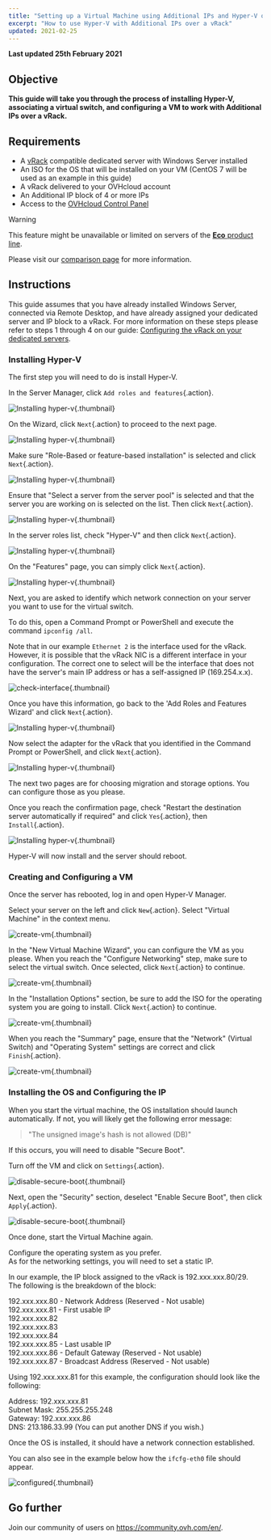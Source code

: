 ```yaml
---
title: "Setting up a Virtual Machine using Additional IPs and Hyper-V over a vRack"
excerpt: "How to use Hyper-V with Additional IPs over a vRack"
updated: 2021-02-25
---
```


**Last updated 25th February 2021**

## Objective

**This guide will take you through the process of installing Hyper-V, associating a virtual switch, and configuring a VM to work with Additional IPs over a vRack.**

## Requirements

- A [vRack](https://www.ovh.com/sg/solutions/vrack/) compatible dedicated server with Windows Server installed
- An ISO for the OS that will be installed on your VM (CentOS 7 will be used as an example in this guide)
- A vRack delivered to your OVHcloud account
- An Additional IP block of 4 or more IPs
- Access to the [OVHcloud Control Panel](https://ca.ovh.com/auth/?action=gotomanager&from=https://www.ovh.com/sg/&ovhSubsidiary=sg)

> [!warning]
> This feature might be unavailable or limited on servers of the [**Eco** product line](https://eco.ovhcloud.com/en-sg/about/).
>
> Please visit our [comparison page](https://eco.ovhcloud.com/en-sg/compare/) for more information.

## Instructions

This guide assumes that you have already installed Windows Server, connected via Remote Desktop, and have already assigned your dedicated server and IP block to a vRack. For more information on these steps please refer to steps 1 through 4 on our guide: [Configuring the vRack on your dedicated servers](/pages/bare_metal_cloud/dedicated_servers/vrack_configuring_on_dedicated_server).

### Installing Hyper-V

The first step you will need to do is install Hyper-V.

In the Server Manager, click `Add roles and features`{.action}.
 
![Installing hyper-v](images/add-roles-features.png){.thumbnail}

On the Wizard, click `Next`{.action} to proceed to the next page.

![Installing hyper-v](images/add-roles-features-2.png){.thumbnail}

Make sure "Role-Based or feature-based installation" is selected and click `Next`{.action}.

![Installing hyper-v](images/add-roles-features-3.png){.thumbnail}

Ensure that "Select a server from the server pool" is selected and that the server you are working on is selected on the list. Then click `Next`{.action}.

![Installing hyper-v](images/add-roles-features-4.png){.thumbnail}

In the server roles list, check "Hyper-V" and then click `Next`{.action}.

![Installing hyper-v](images/add-roles-features-5.png){.thumbnail}

On the "Features" page, you can simply click `Next`{.action}.

![Installing hyper-v](images/add-roles-features-9.png){.thumbnail}

Next, you are asked to identify which network connection on your server you want to use for the virtual switch.

To do this, open a Command Prompt or PowerShell and execute the command `ipconfig /all`.

Note that in our example `Ethernet 2` is the interface used for the vRack. However, it is possible that the vRack NIC is a different interface in your configuration. The correct one to select will be the interface that does not have the server's main IP address or has a self-assigned IP (169.254.x.x).

![check-interface](images/ipconfig.png){.thumbnail}

Once you have this information, go back to the 'Add Roles and Features Wizard' and click `Next`{.action}.


![Installing hyper-v](images/add-roles-features-6.png){.thumbnail}

Now select the adapter for the vRack that you identified in the Command Prompt or PowerShell, and click `Next`{.action}.

![Installing hyper-v](images/add-roles-features-7.png){.thumbnail}

The next two pages are for choosing migration and storage options. You can configure those as you please.

Once you reach the confirmation page, check "Restart the destination server automatically if required" and click `Yes`{.action}, then `Install`{.action}.

![Installing hyper-v](images/add-roles-features-8.png){.thumbnail}

Hyper-V will now install and the server should reboot.

### Creating and Configuring a VM

Once the server has rebooted, log in and open Hyper-V Manager.

Select your server on the left and click `New`{.action}. Select "Virtual Machine" in the context menu.

![create-vm](images/create-vm.png){.thumbnail}

In the "New Virtual Machine Wizard", you can configure the VM as you please. When you reach the "Configure Networking" step, make sure to select the virtual switch. Once selected, click `Next`{.action} to continue.

![create-vm](images/create-vm-2.png){.thumbnail}

In the "Installation Options" section, be sure to add the ISO for the operating system you are going to install. Click `Next`{.action} to continue.

![create-vm](images/create-vm-3.png){.thumbnail}

When you reach the "Summary" page, ensure that the "Network" (Virtual Switch) and "Operating System" settings are correct and click `Finish`{.action}.

![create-vm](images/create-vm-4.png){.thumbnail}

### Installing the OS and Configuring the IP

When you start the virtual machine, the OS installation should launch automatically. If not, you will likely get the following error message:

>"The unsigned image's hash is not allowed (DB)"

If this occurs, you will need to disable "Secure Boot".

Turn off the VM and click on `Settings`{.action}.

![disable-secure-boot](images/disable-secure-boot.png){.thumbnail}

Next, open the "Security" section, deselect "Enable Secure Boot", then click `Apply`{.action}.

![disable-secure-boot](images/disable-secure-boot-2.png){.thumbnail}

Once done, start the Virtual Machine again.

Configure the operating system as you prefer.
<br>As for the networking settings, you will need to set a static IP.

In our example, the IP block assigned to the vRack is 192.xxx.xxx.80/29. The following is the breakdown of the block:

192.xxx.xxx.80 - Network Address (Reserved - Not usable)
<br>192.xxx.xxx.81 - First usable IP
<br>192.xxx.xxx.82
<br>192.xxx.xxx.83
<br>192.xxx.xxx.84
<br>192.xxx.xxx.85 - Last usable IP
<br>192.xxx.xxx.86 - Default Gateway (Reserved - Not usable)
<br>192.xxx.xxx.87 - Broadcast Address (Reserved - Not usable)

Using 192.xxx.xxx.81 for this example, the configuration should look like the following:

Address: 192.xxx.xxx.81
<br>Subnet Mask: 255.255.255.248
<br>Gateway: 192.xxx.xxx.86
<br>DNS: 213.186.33.99 (You can put another DNS if you wish.)

Once the OS is installed, it should have a network connection established.

You can also see in the example below how the `ifcfg-eth0` file should appear.

![configured](images/configured.png){.thumbnail}

## Go further

Join our community of users on <https://community.ovh.com/en/>.
